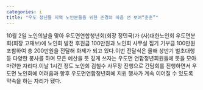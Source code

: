 ```yaml
---
categories: i
title: "우도 청년들 지역 노인분들을 위한 존경의 마음 선 보여“훈훈”"
---
```

10월 2일 노인의날을 맞아 우도면연합청년회(회장 정민국)가 (사)대한노인회 우도면분회(회장 고재보)에 노인회 발전 후원금 100만원과 노인회 사무실 집기 기부금 100만원 포함하여 총 200만원을 전달해 화제가 되고 있다.이번 전달식은 올해 상반기 벌초대행 등 다양한 봉사를 하며 모은 예산을 뜻 깊게 쓰자는 우도면 연합청년회원들에 뜻을 모아 마련한 자리다.이날 1시간 정도 노인회 김철수 사무장 진행으로 간담회를 진행하면서 우도면 노인회에 어려움과 향후 우도면연합청년회에 지원 행사가 계속 이어질 수 있도록 약속을 하는 자리가 됐다.